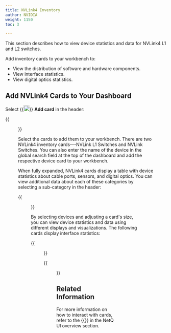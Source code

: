 ```yaml
---
title: NVLink4 Inventory
author: NVIDIA
weight: 1150
toc: 3

---
```


This section describes how to view device statistics and data for NVLink4 L1 and L2 switches.

Add inventory cards to your workbench to:
 - View the distribution of software and hardware components.
 - View interface statistics.
 - View digital optics statistics.

## Add NVLink4 Cards to Your Dashboard

Select {{<img src="https://icons.cumulusnetworks.com/44-Entertainment-Events-Hobbies/02-Card-Games/card-game-diamond.svg" height="18" width="18">}} **Add card** in the header:

 {{<figure src="/images/netq/nvl4-header-card.png" alt="" width="950">}}

Select the cards to add them to your workbench. There are two NVLink4 inventory cards---NVLink L1 Switches and NVLink Switches. You can also enter the name of the device in the global search field at the top of the dashboard and add the respective device card to your workbench.

When fully expanded, NVLink4 cards display a table with device statistics about cable ports, sensors, and digital optics. You can view additional data about each of these categories by selecting a sub-category in the header:

{{<figure src="/images/netq/nvl4-additional-device-statistics.png" alt="fully-expanded NVLink card showing devices statistics" width="950">}}

By selecting devices and adjusting a card's size, you can view device statistics and data using different displays and visualizations. The following cards display interface statistics:

{{<figure src="/images/netq/nvl4-flits.png" alt="card displaying flits data" width="650">}}

{{<figure src="/images/netq/nvl4-interfaces-channels.png" alt="card displaying channel data" width="650">}}

## Related Information

For more information on how to interact with cards, refer to the {{<link title="Access Data with Cards">}} in the NetQ UI overview section.

